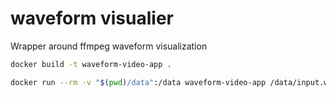 # waveform visualier

Wrapper around ffmpeg waveform visualization


```bash
docker build -t waveform-video-app .
```

```bash
docker run --rm -v "$(pwd)/data":/data waveform-video-app /data/input.wav /data/output.mp4
```

